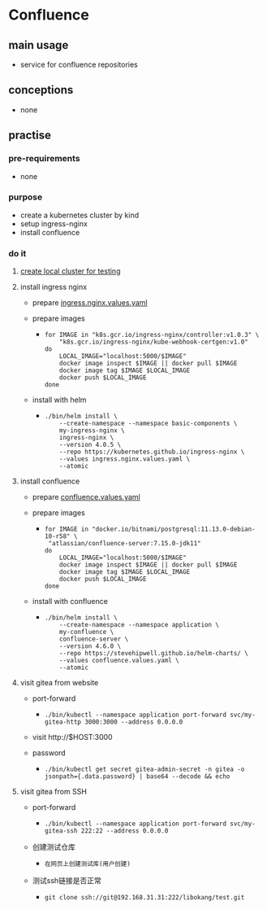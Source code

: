 # Confluence

## main usage

* service for confluence repositories

## conceptions

* none

## practise

### pre-requirements

* none

### purpose

* create a kubernetes cluster by kind
* setup ingress-nginx
* install confluence

### do it

1. [create local cluster for testing](../../local.cluster.for.testing.md)

2. install ingress nginx

   * prepare [ingress.nginx.values.yaml](../../basic/resources/ingress.nginx.values.yaml.md)

   * prepare images

     + ```shell
       for IMAGE in "k8s.gcr.io/ingress-nginx/controller:v1.0.3" \
           "k8s.gcr.io/ingress-nginx/kube-webhook-certgen:v1.0"
       do
           LOCAL_IMAGE="localhost:5000/$IMAGE"
           docker image inspect $IMAGE || docker pull $IMAGE
           docker image tag $IMAGE $LOCAL_IMAGE
           docker push $LOCAL_IMAGE
       done
       ```

   * install with helm

     + ```shell
       ./bin/helm install \
           --create-namespace --namespace basic-components \
           my-ingress-nginx \
           ingress-nginx \
           --version 4.0.5 \
           --repo https://kubernetes.github.io/ingress-nginx \
           --values ingress.nginx.values.yaml \
           --atomic
       ```

3. install confluence

   * prepare [confluence.values.yaml](resources/confluence.values.yaml.md)

   * prepare images

     + ```shell
       for IMAGE in "docker.io/bitnami/postgresql:11.13.0-debian-10-r58" \
       	"atlassian/confluence-server:7.15.0-jdk11" 
       do
           LOCAL_IMAGE="localhost:5000/$IMAGE"
           docker image inspect $IMAGE || docker pull $IMAGE
           docker image tag $IMAGE $LOCAL_IMAGE
           docker push $LOCAL_IMAGE
       done
       ```
   
   * install with confluence
   
     + ```shell
       ./bin/helm install \
           --create-namespace --namespace application \
           my-confluence \
           confluence-server \
           --version 4.6.0 \
           --repo https://stevehipwell.github.io/helm-charts/ \
           --values confluence.values.yaml \
           --atomic
       ```
   
4. visit gitea from website

   * port-forward

     + ```shell
       ./bin/kubectl --namespace application port-forward svc/my-gitea-http 3000:3000 --address 0.0.0.0
       ```

   * visit http://$HOST:3000

   * password

     + ```shell
       ./bin/kubectl get secret gitea-admin-secret -n gitea -o jsonpath={.data.password} | base64 --decode && echo
       ```

5. visit gitea from SSH

   * port-forward

     + ```shell
       ./bin/kubectl --namespace application port-forward svc/my-gitea-ssh 222:22 --address 0.0.0.0
       ```

   * 创建测试仓库

     * ```tex
       在网页上创建测试库(用户创建)
       ```

   + 测试ssh链接是否正常

     * ```shell
       git clone ssh://git@192.168.31.31:222/libokang/test.git
       ```